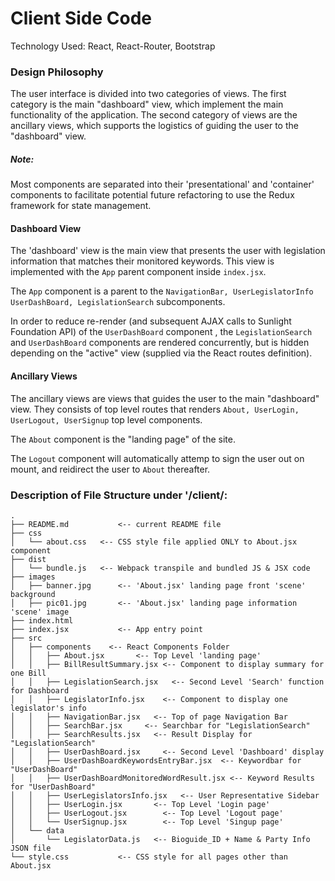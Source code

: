 # Client Side Code ##

Technology Used: React, React-Router, Bootstrap

### Design Philosophy

The user interface is divided into two categories of views. The first category is the main "dashboard" view, which implement the main functionality of the application. The second category of views are the ancillary views, which supports the logistics of guiding the user to the "dashboard" view. 

##### Note:
Most components are separated into their 'presentational' and 'container' components to facilitate potential future refactoring to use the Redux framework for state management. 
#### Dashboard View
The 'dashboard' view is the main view that presents the user with legislation information that matches their monitored keywords. This view is implemented with the ```App``` parent component inside ```index.jsx```. 

The ```App``` component is a parent to the ```NavigationBar, UserLegislatorInfo UserDashBoard, LegislationSearch``` subcomponents.

In order to reduce re-render (and subsequent AJAX calls to Sunlight Foundation API) of the ```UserDashBoard``` component , the ```LegislationSearch``` and ```UserDashBoard``` components are rendered concurrently, but is hidden depending on the "active" view (supplied via the React routes definition).

#### Ancillary Views
The ancillary views are views that guides the user to the main "dashboard" view. They consists of top level routes that renders ```About, UserLogin, UserLogout, UserSignup``` top level components. 

The ```About``` component is the "landing page" of the site.

The ```Logout``` component will automatically attemp to sign the user out on mount, and reidirect the user to ```About``` thereafter. 

### Description of File Structure under '/client/:
```
.
├── README.md           <-- current README file
├── css         
│   └── about.css   <-- CSS style file applied ONLY to About.jsx component
├── dist
│   └── bundle.js   <-- Webpack transpile and bundled JS & JSX code
├── images
│   ├── banner.jpg      <-- 'About.jsx' landing page front 'scene' background
│   ├── pic01.jpg       <-- 'About.jsx' landing page information 'scene' image
├── index.html
├── index.jsx           <-- App entry point
├── src
│   ├── components    <-- React Components Folder
│   │   ├── About.jsx       <-- Top Level 'landing page'
│   │   ├── BillResultSummary.jsx <-- Component to display summary for one Bill
│   │   ├── LegislationSearch.jsx   <-- Second Level 'Search' function for Dashboard
│   │   ├── LegislatorInfo.jsx    <-- Component to display one legislator's info
│   │   ├── NavigationBar.jsx   <-- Top of page Navigation Bar
│   │   ├── SearchBar.jsx     <-- Searchbar for "LegislationSearch"
│   │   ├── SearchResults.jsx   <-- Result Display for "LegislationSearch"
│   │   ├── UserDashBoard.jsx     <-- Second Level 'Dashboard' display
│   │   ├── UserDashBoardKeywordsEntryBar.jsx  <-- Keywordbar for "UserDashBoard"
│   │   ├── UserDashBoardMonitoredWordResult.jsx <-- Keyword Results for "UserDashBoard"
│   │   ├── UserLegislatorsInfo.jsx   <-- User Representative Sidebar
│   │   ├── UserLogin.jsx       <-- Top Level 'Login page'
│   │   ├── UserLogout.jsx        <-- Top Level 'Logout page'
│   │   └── UserSignup.jsx        <-- Top Level 'Singup page'
│   └── data
│       └── LegislatorData.js   <-- Bioguide_ID + Name & Party Info JSON file
└── style.css           <-- CSS style for all pages other than About.jsx
```